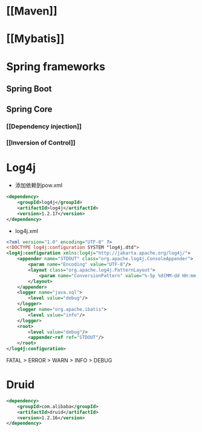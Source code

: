 
# [[Maven]]

# [[Mybatis]]

# Spring frameworks

## Spring Boot

## Spring Core

### [[Dependency injection]]

### [[Inversion of Control]]

# Log4j

- 添加依赖到pow.xml

``` xml
<dependency>  
    <groupId>log4j</groupId>  
    <artifactId>log4j</artifactId>  
    <version>1.2.17</version>  
</dependency>
```

- log4j.xml

``` xml
<?xml version="1.0" encoding="UTF-8" ?>  
<!DOCTYPE log4j:configuration SYSTEM "log4j.dtd">  
<log4j:configuration xmlns:log4j="http://jakarta.apache.org/log4j/">  
    <appender name="STDOUT" class="org.apache.log4j.ConsoleAppender">  
        <param name="Encoding" value="UTF-8"/>  
        <layout class="org.apache.log4j.PatternLayout">  
            <param name="ConversionPattern" value="%-5p %d{MM-dd HH:mm:ss,SSS} %m (%F:%L) \n"/>  
        </layout>
    </appender>
    <logger name="java.sql">  
        <level value="debug"/>  
    </logger>
    <logger name="org.apache.ibatis">  
        <level value="info"/>  
    </logger>
	<root>
		<level value="debug"/>  
		<appender-ref ref="STDOUT"/>  
	</root>
</log4j:configuration>

```

FATAL > ERROR > WARN > INFO > DEBUG

# Druid

``` xml
<dependency>  
    <groupId>com.alibaba</groupId>  
    <artifactId>druid</artifactId>  
    <version>1.2.16</version>  
</dependency>
```
